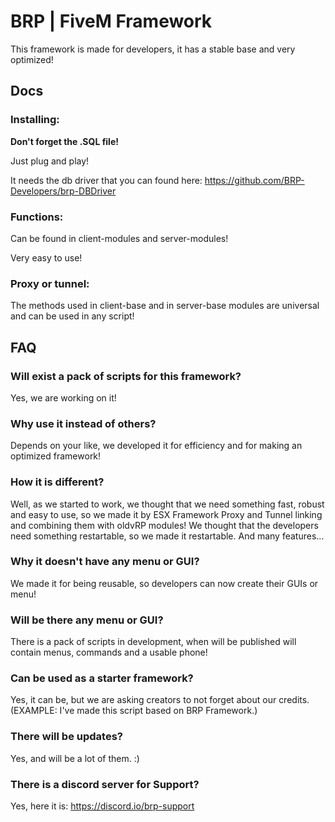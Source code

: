 # BRP | FiveM Framework

This framework is made for developers, it has a stable base and very optimized!

## Docs

### Installing:

**Don't forget the .SQL file!**

Just plug and play!

It needs the db driver that you can found here:
https://github.com/BRP-Developers/brp-DBDriver

### Functions:

Can be found in client-modules and server-modules!

Very easy to use!

### Proxy or tunnel:

The methods used in client-base and in server-base modules are universal and can be used in any script!

## FAQ

### Will exist a pack of scripts for this framework?

Yes, we are working on it!

### Why use it instead of others?

Depends on your like, we developed it for efficiency and for making an optimized framework!

### How it is different?

Well, as we started to work, we thought that we need something fast, robust and easy to use, so we made it by ESX Framework Proxy and Tunnel linking and combining them with oldvRP modules! 
We thought that the developers need something restartable, so we made it restartable.
And many features...

### Why it doesn't have any menu or GUI?

We made it for being reusable, so developers can now create their GUIs or menu!

### Will be there any menu or GUI?

There is a pack of scripts in development, when will be published will contain menus, commands and a usable phone!

### Can be used as a starter framework?

Yes, it can be, but we are asking creators to not forget about our credits.
(EXAMPLE: I've made this script based on BRP Framework.)

### There will be updates?
Yes, and will be a lot of them. :)

### There is a discord server for Support?
Yes, here it is: https://discord.io/brp-support
